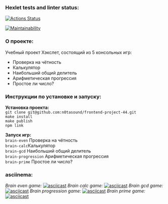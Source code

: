 ### Hexlet tests and linter status:
[![Actions Status](https://github.com/n0tasound/frontend-project-44/workflows/hexlet-check/badge.svg)](https://github.com/n0tasound/frontend-project-44/actions)  

[![Maintainability](https://api.codeclimate.com/v1/badges/16ffdffe3c7165993eeb/maintainability)](https://codeclimate.com/github/n0tasound/frontend-project-44/maintainability)  

### О проекте:  
Учебный проект Хэкслет, состоящий из 5 консольных игр:  
+ Проверка на чётность  
+ Калькулятор  
+ Наибольший общий делитель  
+ Арифметическая прогрессия  
+ Простое ли число?  
  
###  Инструкции по установке и запуску:  
**Установка проекта:**  
`git clone git@github.com:n0tasound/frontend-project-44.git`  
`make install`  
`make publish`  
`npm link`  
  
**Запуск игр:**  
`brain-even` Проверка на чётность  
`brain-calc`Калькулятор  
`brain-gcd` Наибольший общий делитель  
`brain-progression` Арифметическая прогрессия  
`brain-prime` Простое ли число? 

### asciinema:
_Brain even game:_
[![asciicast](https://asciinema.org/a/607865.svg)](https://asciinema.org/a/607865)
_Brain calc game:_
[![asciicast](https://asciinema.org/a/607867.svg)](https://asciinema.org/a/607867)
_Brain gcd game:_
[![asciicast](https://asciinema.org/a/607868.svg)](https://asciinema.org/a/607868)
_Brain progression game:_
[![asciicast](https://asciinema.org/a/607869.svg)](https://asciinema.org/a/607869)
_Brain prime game:_
[![asciicast](https://asciinema.org/a/607871.svg)](https://asciinema.org/a/607871)
